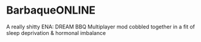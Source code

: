 # BarbaqueONLINE
A really shitty ENA: DREAM BBQ Multiplayer mod cobbled together in a fit of sleep deprivation &amp; hormonal imbalance
